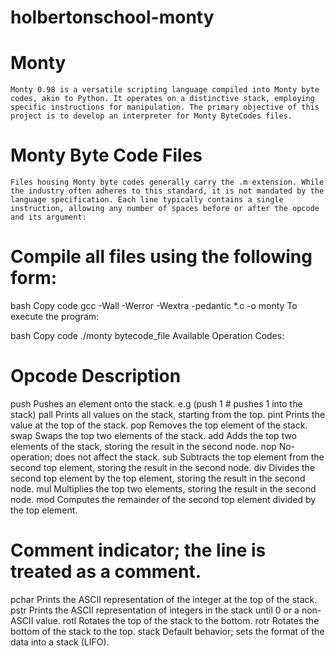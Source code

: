 # holbertonschool-monty

# Monty

	Monty 0.98 is a versatile scripting language compiled into Monty byte codes, akin to Python. It operates on a distinctive stack, employing specific instructions for manipulation. The primary objective of this project is to develop an interpreter for Monty ByteCodes files.

# Monty Byte Code Files

	Files housing Monty byte codes generally carry the .m extension. While the industry often adheres to this standard, it is not mandated by the language specification. Each line typically contains a single instruction, allowing any number of spaces before or after the opcode and its argument:

# Compile all files using the following form:

bash
Copy code
gcc -Wall -Werror -Wextra -pedantic *.c -o monty
To execute the program:

bash
Copy code
./monty bytecode_file
Available Operation Codes:

# Opcode	Description
push	Pushes an element onto the stack. e.g (push 1 # pushes 1 into the stack)
pall	Prints all values on the stack, starting from the top.
pint	Prints the value at the top of the stack.
pop	Removes the top element of the stack.
swap	Swaps the top two elements of the stack.
add	Adds the top two elements of the stack, storing the result in the second node.
nop	No-operation; does not affect the stack.
sub	Subtracts the top element from the second top element, storing the result in the second node.
div	Divides the second top element by the top element, storing the result in the second node.
mul	Multiplies the top two elements, storing the result in the second node.
mod	Computes the remainder of the second top element divided by the top element.
#	Comment indicator; the line is treated as a comment.
pchar	Prints the ASCII representation of the integer at the top of the stack.
pstr	Prints the ASCII representation of integers in the stack until 0 or a non-ASCII value.
rotl	Rotates the top of the stack to the bottom.
rotr	Rotates the bottom of the stack to the top.
stack	Default behavior; sets the format of the data into a stack (LIFO).
